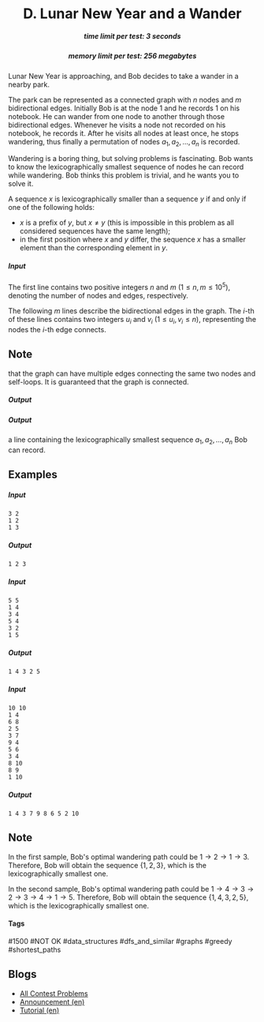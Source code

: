 <h1 style='text-align: center;'> D. Lunar New Year and a Wander</h1>

<h5 style='text-align: center;'>time limit per test: 3 seconds</h5>
<h5 style='text-align: center;'>memory limit per test: 256 megabytes</h5>

Lunar New Year is approaching, and Bob decides to take a wander in a nearby park.

The park can be represented as a connected graph with $n$ nodes and $m$ bidirectional edges. Initially Bob is at the node $1$ and he records $1$ on his notebook. He can wander from one node to another through those bidirectional edges. Whenever he visits a node not recorded on his notebook, he records it. After he visits all nodes at least once, he stops wandering, thus finally a permutation of nodes $a_1, a_2, \ldots, a_n$ is recorded.

Wandering is a boring thing, but solving problems is fascinating. Bob wants to know the lexicographically smallest sequence of nodes he can record while wandering. Bob thinks this problem is trivial, and he wants you to solve it.

A sequence $x$ is lexicographically smaller than a sequence $y$ if and only if one of the following holds: 

* $x$ is a prefix of $y$, but $x \ne y$ (this is impossible in this problem as all considered sequences have the same length);
* in the first position where $x$ and $y$ differ, the sequence $x$ has a smaller element than the corresponding element in $y$.
##### Input

The first line contains two positive integers $n$ and $m$ ($1 \leq n, m \leq 10^5$), denoting the number of nodes and edges, respectively.

The following $m$ lines describe the bidirectional edges in the graph. The $i$-th of these lines contains two integers $u_i$ and $v_i$ ($1 \leq u_i, v_i \leq n$), representing the nodes the $i$-th edge connects.

## Note

 that the graph can have multiple edges connecting the same two nodes and self-loops. It is guaranteed that the graph is connected.

##### Output

##### Output

 a line containing the lexicographically smallest sequence $a_1, a_2, \ldots, a_n$ Bob can record.

## Examples

##### Input


```text
3 2
1 2
1 3
```
##### Output


```text
1 2 3 
```
##### Input


```text
5 5
1 4
3 4
5 4
3 2
1 5
```
##### Output


```text
1 4 3 2 5 
```
##### Input


```text
10 10
1 4
6 8
2 5
3 7
9 4
5 6
3 4
8 10
8 9
1 10
```
##### Output


```text
1 4 3 7 9 8 6 5 2 10 
```
## Note

In the first sample, Bob's optimal wandering path could be $1 \rightarrow 2 \rightarrow 1 \rightarrow 3$. Therefore, Bob will obtain the sequence $\{1, 2, 3\}$, which is the lexicographically smallest one.

In the second sample, Bob's optimal wandering path could be $1 \rightarrow 4 \rightarrow 3 \rightarrow 2 \rightarrow 3 \rightarrow 4 \rightarrow 1 \rightarrow 5$. Therefore, Bob will obtain the sequence $\{1, 4, 3, 2, 5\}$, which is the lexicographically smallest one.



#### Tags 

#1500 #NOT OK #data_structures #dfs_and_similar #graphs #greedy #shortest_paths 

## Blogs
- [All Contest Problems](../Codeforces_Round_536_(Div._2).md)
- [Announcement (en)](../blogs/Announcement_(en).md)
- [Tutorial (en)](../blogs/Tutorial_(en).md)
